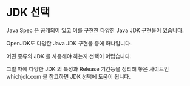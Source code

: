 # JDK 선택

Java Spec 은 공개되어 있고 이를 구현한 다양한 Java JDK 구현물이 있습니다. 

OpenJDK도 다양한 Java JDK 구현물 중에 하나입니다.

어떤 종류의 JDK 를 사용해야 하는지 선택이 어렵습니다.

그럴 때에 다양한 JDK 의 특성과 Release 기간등을 정리해 놓은 사이트인 whichjdk.com 을 참고하면 JDK 선택에 도움이 됩니다.
